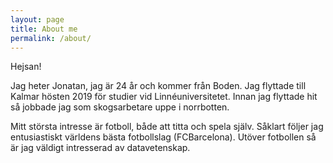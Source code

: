```yaml
---
layout: page
title: About me
permalink: /about/
---
```


Hejsan!

Jag heter Jonatan, jag är 24 år och kommer från Boden. Jag flyttade till Kalmar hösten 2019 för studier vid Linnéuniversitetet. Innan jag flyttade hit så jobbade jag som skogsarbetare uppe i norrbotten. 

Mitt största intresse är fotboll, både att titta och spela själv. Såklart följer jag entusiastiskt världens bästa fotbollslag (FCBarcelona). Utöver fotbollen så är jag
väldigt intresserad av datavetenskap.
